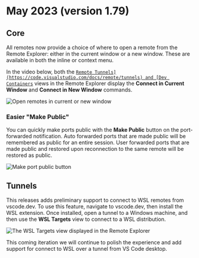 # May 2023 (version 1.79)

## Core

All remotes now provide a choice of where to open a remote from the Remote
Explorer: either in the current window or a new window. These are available in
both the inline or context menu.

In the video below, both the
[`Remote Tunnels](https://code.visualstudio.com/docs/remote/tunnels) and
[Dev Containers`](https://code.visualstudio.com/docs/devcontainers/containers)
views in the Remote Explorer display the **Connect in Current Window** and
**Connect in New Window** commands.

![`Open remotes in current or new window`](images/1_79/remote-window.gif)

### Easier "Make Public"

You can quickly make ports public with the **Make Public** button on the
port-forwarded notification. Auto forwarded ports that are made public will be
remembered as public for an entire session. User forwarded ports that are made
public and restored upon reconnection to the same remote will be restored as
public.

![`Make port public button`](images/1_79/make-public-button.png)

## Tunnels

This releases adds preliminary support to connect to WSL remotes from
vscode.dev. To use this feature, navigate to vscode.dev, then install the WSL
extension. Once installed, open a tunnel to a Windows machine, and then use the
**WSL Targets** view to connect to a WSL distribution.

![`The WSL Targets view displayed in the Remote Explorer`](images/1_79/wsl-tunnel.png)

This coming iteration we will continue to polish the experience and add support
for connect to WSL over a tunnel from VS Code desktop.
